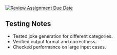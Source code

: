 [![Review Assignment Due Date](https://classroom.github.com/assets/deadline-readme-button-22041afd0340ce965d47ae6ef1cefeee28c7c493a6346c4f15d667ab976d596c.svg)](https://classroom.github.com/a/oZBp5p5Q)
## Testing Notes
- Tested joke generation for different categories.
- Verified output format and correctness.
- Checked performance on large input cases.
